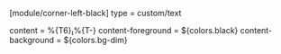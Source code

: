 [module/corner-left-black]
type = custom/text


content = %{T6}%{T-}
content-foreground = ${colors.black}
content-background = ${colors.bg-dim}
